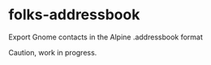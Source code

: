 folks-addressbook
=================

Export Gnome contacts in the Alpine .addressbook format

Caution, work in progress.
